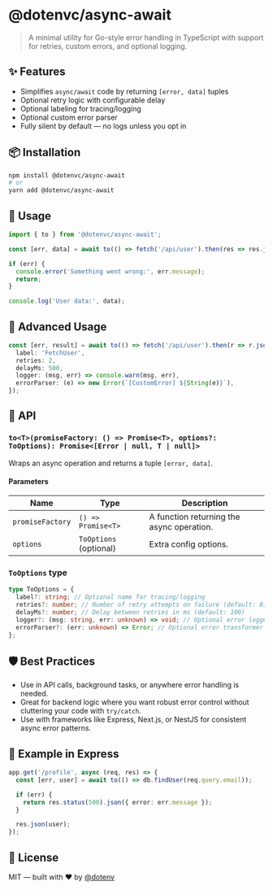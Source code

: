 
# @dotenvc/async-await

> A minimal utility for Go-style error handling in TypeScript with support for retries, custom errors, and optional logging.

## ✨ Features

- Simplifies `async/await` code by returning `[error, data]` tuples
- Optional retry logic with configurable delay
- Optional labeling for tracing/logging
- Optional custom error parser
- Fully silent by default — no logs unless you opt in

## 📦 Installation

```bash
npm install @dotenvc/async-await
# or
yarn add @dotenvc/async-await
```

## 🚀 Usage

```ts
import { to } from '@dotenvc/async-await';

const [err, data] = await to(() => fetch('/api/user').then(res => res.json()));

if (err) {
  console.error('Something went wrong:', err.message);
  return;
}

console.log('User data:', data);
```

## 🔧 Advanced Usage

```ts
const [err, result] = await to(() => fetch('/api/user').then(r => r.json()), {
  label: 'FetchUser',
  retries: 2,
  delayMs: 500,
  logger: (msg, err) => console.warn(msg, err),
  errorParser: (e) => new Error(`[CustomError] ${String(e)}`),
});
```

## 📘 API

### `to<T>(promiseFactory: () => Promise<T>, options?: ToOptions): Promise<[Error | null, T | null]>`

Wraps an async operation and returns a tuple `[error, data]`.

#### Parameters

| Name            | Type                              | Description                                   |
|-----------------|-----------------------------------|-----------------------------------------------|
| `promiseFactory`| `() => Promise<T>`                | A function returning the async operation.     |
| `options`       | `ToOptions` (optional)            | Extra config options.                         |

### `ToOptions` type

```ts
type ToOptions = {
  label?: string; // Optional name for tracing/logging
  retries?: number; // Number of retry attempts on failure (default: 0)
  delayMs?: number; // Delay between retries in ms (default: 100)
  logger?: (msg: string, err: unknown) => void; // Optional error logger
  errorParser?: (err: unknown) => Error; // Optional error transformer
};
```

## 🛡 Best Practices

- Use in API calls, background tasks, or anywhere error handling is needed.
- Great for backend logic where you want robust error control without cluttering your code with `try/catch`.
- Use with frameworks like Express, Next.js, or NestJS for consistent async error patterns.

## 🧪 Example in Express

```ts
app.get('/profile', async (req, res) => {
  const [err, user] = await to(() => db.findUser(req.query.email));

  if (err) {
    return res.status(500).json({ error: err.message });
  }

  res.json(user);
});
```

## 📄 License

MIT — built with ❤️ by [@dotenv](https://github.com/dot-env)
